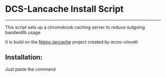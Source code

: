 # DCS-Lancache Install Script
---
This script sets up a chromebook caching server to reduce outgoing bandwidth usage

It is build on the [Nginx-lancache](https://github.com/mcnc-clovett/nginx_lancache/tree/debian) project created by mcnc-clovett



## Installation:
Just paste the command 
```
```